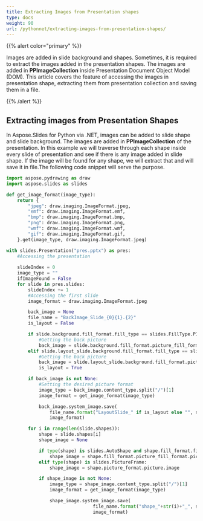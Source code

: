 ```yaml
---
title: Extracting Images from Presentation shapes
type: docs
weight: 90
url: /pythonnet/extracting-images-from-presentation-shapes/
---
```


{{% alert color="primary" %}} 

Images are added in slide background and shapes. Sometimes, it is required to extract the images added in the presentation shapes. The images are added in **PPImageCollection** inside Presentation Document Object Model (DOM). This article covers the feature of accessing the images in presentation shape, extracting them from presentation collection and saving them in a file.

{{% /alert %}} 
## **Extracting images from Presentation Shapes**
In Aspose.Slides for Python via .NET, images can be added to slide shape and slide background. The images are added in **PPImageCollection** of the presentation. In this example we will traverse through each shape inside every slide of presentation and see if there is any image added in slide shape. If the image will be found for any shape, we will extract that and will save it in file.The following code snippet will serve the purpose.

```py
import aspose.pydrawing as draw
import aspose.slides as slides

def get_image_format(image_type):
    return {
        "jpeg": draw.imaging.ImageFormat.jpeg,
        "emf": draw.imaging.ImageFormat.emf,
        "bmp": draw.imaging.ImageFormat.bmp,
        "png": draw.imaging.ImageFormat.png,
        "wmf": draw.imaging.ImageFormat.wmf,
        "gif": draw.imaging.ImageFormat.gif,
    }.get(image_type, draw.imaging.ImageFormat.jpeg)

with slides.Presentation("pres.pptx") as pres:
    #Accessing the presentation
    
    slideIndex = 0
    image_type = ""
    ifImageFound = False
    for slide in pres.slides:
        slideIndex += 1
        #Accessing the first slide
        image_format = draw.imaging.ImageFormat.jpeg

        back_image = None
        file_name = "BackImage_Slide_{0}{1}.{2}"
        is_layout = False

        if slide.background.fill_format.fill_type == slides.FillType.PICTURE:
            #Getting the back picture  
            back_image = slide.background.fill_format.picture_fill_format.picture.image
        elif slide.layout_slide.background.fill_format.fill_type == slides.FillType.PICTURE:
            #Getting the back picture  
            back_image = slide.layout_slide.background.fill_format.picture_fill_format.picture.image
            is_layout = True

        if back_image is not None:
            #Setting the desired picture format 
            image_type = back_image.content_type.split("/")[1]
            image_format = get_image_format(image_type)

            back_image.system_image.save(
                file_name.format("LayoutSlide_" if is_layout else "", slideIndex, image_type), 
                image_format)

        for i in range(len(slide.shapes)):
            shape = slide.shapes[i]
            shape_image = None

            if type(shape) is slides.AutoShape and shape.fill_format.fill_type == slides.FillType.PICTURE:
                shape_image = shape.fill_format.picture_fill_format.picture.image
            elif type(shape) is slides.PictureFrame:
                shape_image = shape.picture_format.picture.image

            if shape_image is not None:
                image_type = shape_image.content_type.split("/")[1]
                image_format = get_image_format(image_type)

                shape_image.system_image.save(
                                file_name.format("shape_"+str(i)+"_", slideIndex, image_type), 
                                image_format)
```



